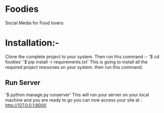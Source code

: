 # Foodies
Social Media for Food lovers

# Installation:-

Clone the complete project to your system. 
Then run this command :-
  '$ cd foodies'
  '$ pip install -r requirements.txt'
This is going to install all the required project resourses on your system.
then run this command.
## Run Server
  '$ python manage.py runserver'
This will run your server on your local machine and you are ready to go you can now access your site at : http://127.0.0.1:8000
